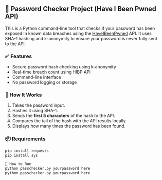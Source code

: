 ## 🔐 Password Checker Project (Have I Been Pwned API)

This is a Python command-line tool that checks if your password has been exposed in known data breaches using the [HaveIBeenPwned](https://haveibeenpwned.com/API/v3#SearchingPwnedPasswordsByRange) API. It uses SHA-1 hashing and k-anonymity to ensure your password is never fully sent to the API.

### ✅ Features
- Secure password hash checking using k-anonymity
- Real-time breach count using HIBP API
- Command-line interface
- No password logging or storage

### 🧪 How It Works
1. Takes the password input.
2. Hashes it using SHA-1.
3. Sends the **first 5 characters** of the hash to the API.
4. Compares the tail of the hash with the API results locally.
5. Displays how many times the password has been found.

### 📦 Requirements
```bash
pip install requests
pip install sys

🚀 How to Run
python passchecker.py yourpassword here
python passchecker.py yourpassword here





